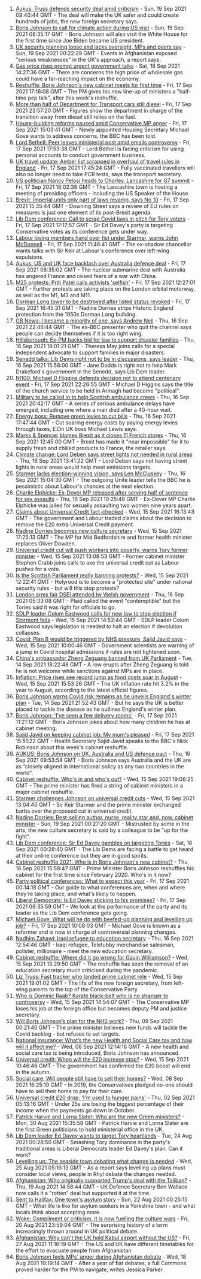 1. [Aukus: Truss defends security deal amid criticism](https://www.bbc.co.uk/news/uk-58613195?at_medium=RSS&at_campaign=KARANGA) - Sun, 19 Sep 2021 09:40:44 GMT - The deal will make the UK safer and could create hundreds of jobs, the new foreign secretary says.
2. [Boris Johnson to call for climate action during US visit](https://www.bbc.co.uk/news/uk-58613389?at_medium=RSS&at_campaign=KARANGA) - Sun, 19 Sep 2021 08:35:17 GMT - Boris Johnson will also visit the White House for the first time since Joe Biden became US president.
3. [UK security planning loose and lacks oversight, MPs and peers say](https://www.bbc.co.uk/news/uk-58612529?at_medium=RSS&at_campaign=KARANGA) - Sun, 19 Sep 2021 00:22:29 GMT - Events in Afghanistan exposed "serious weaknesses" in the UK's approach, a report says.
4. [Gas price rises prompt urgent government talks](https://www.bbc.co.uk/news/uk-58605735?at_medium=RSS&at_campaign=KARANGA) - Sat, 18 Sep 2021 14:27:36 GMT - There are concerns the high price of wholesale gas could have a far-reaching impact on the economy.
5. [Reshuffle: Boris Johnson's new cabinet meets for first time](https://www.bbc.co.uk/news/uk-politics-58594944?at_medium=RSS&at_campaign=KARANGA) - Fri, 17 Sep 2021 17:16:08 GMT - The PM gives his new line-up of ministers a "half-time pep talk", after this week's reshuffle.
6. [More than half of Department for Transport cars still diesel](https://www.bbc.co.uk/news/uk-politics-58602884?at_medium=RSS&at_campaign=KARANGA) - Fri, 17 Sep 2021 23:57:20 GMT - Figures show the department in charge of the transition away from diesel still relies on the fuel.
7. [House-building reforms paused amid Conservative MP anger](https://www.bbc.co.uk/news/uk-politics-58594953?at_medium=RSS&at_campaign=KARANGA) - Fri, 17 Sep 2021 15:03:41 GMT - Newly appointed Housing Secretary Michael Gove wants to address concerns, the BBC has been told.
8. [Lord Bethell: Peer leaves ministerial post amid emails controversy](https://www.bbc.co.uk/news/uk-politics-58602879?at_medium=RSS&at_campaign=KARANGA) - Fri, 17 Sep 2021 17:53:38 GMT - Lord Bethell is facing criticism for using personal accounts to conduct government business.
9. [UK travel update: Amber list scrapped in overhaul of travel rules in England](https://www.bbc.co.uk/news/uk-58602481?at_medium=RSS&at_campaign=KARANGA) - Fri, 17 Sep 2021 17:45:24 GMT - Fully vaccinated travellers will also no longer need to take PCR tests, says the transport secretary.
10. [US politician Nancy Pelosi heads to Chorley, Lancashire for G7 summit](https://www.bbc.co.uk/news/uk-politics-58599047?at_medium=RSS&at_campaign=KARANGA) - Fri, 17 Sep 2021 18:02:38 GMT - The Lancashire town is hosting a meeting of presiding officers - including the US Speaker of the House.
11. [Brexit: Imperial units only part of laws revamp, says No 10](https://www.bbc.co.uk/news/uk-politics-58597693?at_medium=RSS&at_campaign=KARANGA) - Fri, 17 Sep 2021 15:35:44 GMT - Downing Street says a review of EU rules on measures is just one element of its post-Brexit agenda.
12. [Lib Dem conference: Call to scrap Covid laws in pitch for Tory voters](https://www.bbc.co.uk/news/uk-politics-58594038?at_medium=RSS&at_campaign=KARANGA) - Fri, 17 Sep 2021 17:17:57 GMT - Sir Ed Davey's party is targeting Conservative votes as its conference gets under way.
13. [Labour losing members hand over fist under Starmer, warns John McDonnell](https://www.bbc.co.uk/news/uk-politics-58591455?at_medium=RSS&at_campaign=KARANGA) - Fri, 17 Sep 2021 11:48:41 GMT - The ex-shadow chancellor wants talks with Sir Keir at Labour's conference over left-wing expulsions.
14. [Aukus: US and UK face backlash over Australia defence deal](https://www.bbc.co.uk/news/world-58592613?at_medium=RSS&at_campaign=KARANGA) - Fri, 17 Sep 2021 08:35:02 GMT - The nuclear submarine deal with Australia has angered France and raised fears of a war with China.
15. [M25 protests: Priti Patel calls activists 'selfish'](https://www.bbc.co.uk/news/uk-england-beds-bucks-herts-58594651?at_medium=RSS&at_campaign=KARANGA) - Fri, 17 Sep 2021 12:27:01 GMT - Further protests are taking place on the London orbital motorway, as well as the M1, M3 and M11.
16. [Dorman Long tower to be destroyed after listed status revoked](https://www.bbc.co.uk/news/uk-england-tees-58593615?at_medium=RSS&at_campaign=KARANGA) - Fri, 17 Sep 2021 16:45:31 GMT - Nadine Dorries strips Historic England protection from the 1950s Dorman Long building.
17. [GB News: I became a minority of one, says Andrew Neil](https://www.bbc.co.uk/news/uk-politics-58591909?at_medium=RSS&at_campaign=KARANGA) - Thu, 16 Sep 2021 22:46:44 GMT - The ex-BBC presenter who quit the channel says people can decide themselves if it is too right wing.
18. [Hillsborough: Ex-PM backs bid for law to support disaster families](https://www.bbc.co.uk/news/uk-england-merseyside-58583340?at_medium=RSS&at_campaign=KARANGA) - Thu, 16 Sep 2021 19:01:21 GMT - Theresa May joins calls for a special independent advocate to support families in major disasters.
19. [Senedd talks: Lib Dems right not to be in discussions, says leader](https://www.bbc.co.uk/news/uk-wales-politics-58587332?at_medium=RSS&at_campaign=KARANGA) - Thu, 16 Sep 2021 15:58:00 GMT - Jane Dodds is right not to help Mark Drakeford's government in the Senedd, says Lib Dem leader.
20. [NI100: Michael D Higgins defends decision not to attend centenary event](https://www.bbc.co.uk/news/uk-northern-ireland-58589593?at_medium=RSS&at_campaign=KARANGA) - Fri, 17 Sep 2021 22:26:55 GMT - Michael D Higgins says the title of the church service to be held in Armagh had become "political".
21. [Military to be called in to help Scottish ambulance crews](https://www.bbc.co.uk/news/uk-scotland-scotland-politics-58585349?at_medium=RSS&at_campaign=KARANGA) - Thu, 16 Sep 2021 20:42:17 GMT - A series of serious ambulance delays have emerged, including one where a man died after a 40-hour wait.
22. [Energy boss: Remove green levies to cut bills](https://www.bbc.co.uk/news/business-58579829?at_medium=RSS&at_campaign=KARANGA) - Thu, 16 Sep 2021 17:47:44 GMT - Cut soaring energy costs by paying energy levies through taxes, E.On UK boss Michael Lewis says.
23. [Marks & Spencer blames Brexit as it closes 11 French stores](https://www.bbc.co.uk/news/business-58582860?at_medium=RSS&at_campaign=KARANGA) - Thu, 16 Sep 2021 12:45:00 GMT - Brexit has made it "near impossible" for it to supply fresh and chilled products to France, the retailer says.
24. [Climate change: Lord Deben says street lights not needed in rural areas](https://www.bbc.co.uk/news/uk-england-suffolk-58585374?at_medium=RSS&at_campaign=KARANGA) - Thu, 16 Sep 2021 13:41:22 GMT - Lord Deben says not having street lights in rural areas would help meet emissions targets.
25. [Starmer lacks election-winning vision, says Len McCluskey](https://www.bbc.co.uk/news/uk-politics-58583100?at_medium=RSS&at_campaign=KARANGA) - Thu, 16 Sep 2021 15:04:30 GMT - The outgoing Unite leader tells the BBC he is pessimistic about Labour's chances at the next election.
26. [Charlie Elphicke: Ex-Dover MP released after serving half of sentence for sex assaults](https://www.bbc.co.uk/news/uk-england-kent-58583111?at_medium=RSS&at_campaign=KARANGA) - Thu, 16 Sep 2021 10:25:48 GMT - Ex-Dover MP Charlie Elphicke was jailed for sexually assaulting two women nine years apart.
27. [Claims about Universal Credit fact-checked](https://www.bbc.co.uk/news/58572989?at_medium=RSS&at_campaign=KARANGA) - Wed, 15 Sep 2021 16:13:43 GMT - The government and Labour traded claims about the decision to remove the £20 extra Universal Credit payment.
28. [Nadine Dorries becomes new culture secretary](https://www.bbc.co.uk/news/entertainment-arts-58575177?at_medium=RSS&at_campaign=KARANGA) - Wed, 15 Sep 2021 17:25:13 GMT - The MP for Mid Bedfordshire and former health minister replaces Oliver Dowden.
29. [Universal credit cut will push workers into poverty, warns Tory former minister](https://www.bbc.co.uk/news/uk-politics-58501917?at_medium=RSS&at_campaign=KARANGA) - Wed, 15 Sep 2021 13:08:53 GMT - Former cabinet minister Stephen Crabb joins calls to axe the universal credit cut as Labour pushes for a vote.
30. [Is the Scottish Parliament really banning protests?](https://www.bbc.co.uk/news/uk-scotland-scotland-politics-58570525?at_medium=RSS&at_campaign=KARANGA) - Wed, 15 Sep 2021 12:22:41 GMT - Holyrood is to become a "protected site" under national security rules - but will this stop protests?
31. [London arms fair DSEI attended by Welsh government](https://www.bbc.co.uk/news/uk-wales-politics-58571428?at_medium=RSS&at_campaign=KARANGA) - Thu, 16 Sep 2021 05:33:08 GMT - Plaid called the event "contemptible" but the Tories said it was right for officials to go.
32. [SDLP leader Colum Eastwood calls for new law to stop election if Stormont fails](https://www.bbc.co.uk/news/uk-northern-ireland-58573653?at_medium=RSS&at_campaign=KARANGA) - Wed, 15 Sep 2021 14:52:44 GMT - SDLP leader Colum Eastwood says legislation is needed to halt an election if devolution collapses.
33. [Covid: Plan B would be triggered by NHS pressure, Sajid Javid says](https://www.bbc.co.uk/news/uk-58566235?at_medium=RSS&at_campaign=KARANGA) - Wed, 15 Sep 2021 10:00:46 GMT - Government scientists are warning of a jump in Covid hospital admissions if rules are not tightened soon.
34. [China's ambassador Zheng Zeguang banned from UK Parliament](https://www.bbc.co.uk/news/uk-politics-58556460?at_medium=RSS&at_campaign=KARANGA) - Tue, 14 Sep 2021 18:22:48 GMT - A row erupts after Zheng Zeguang is told he is not welcome while sanctions against MPs are in place.
35. [Inflation: Price rises see record jump as food costs soar in August](https://www.bbc.co.uk/news/business-58563417?at_medium=RSS&at_campaign=KARANGA) - Wed, 15 Sep 2021 15:53:26 GMT - The UK inflation rate hit 3.2% in the year to August, according to the latest official figures.
36. [Boris Johnson warns Covid risk remains as he unveils England's winter plan](https://www.bbc.co.uk/news/uk-58560031?at_medium=RSS&at_campaign=KARANGA) - Tue, 14 Sep 2021 21:52:43 GMT - But he says the UK is better placed to tackle the disease as he outlines England's winter plan.
37. [Boris Johnson: 'I've seen a few delivery rooms'](https://www.bbc.co.uk/news/uk-politics-58598146?at_medium=RSS&at_campaign=KARANGA) - Fri, 17 Sep 2021 11:21:12 GMT - Boris Johnson jokes about how many children he has at cabinet meeting.
38. [Sajid Javid on keeping cabinet job: My mum's pleased](https://www.bbc.co.uk/news/uk-politics-58602823?at_medium=RSS&at_campaign=KARANGA) - Fri, 17 Sep 2021 15:51:22 GMT - Health Secretary Sajid Javid speaks to the BBC's Nick Robinson about this week's cabinet reshuffle.
39. [AUKUS: Boris Johnson on UK, Australia and US defence pact](https://www.bbc.co.uk/news/uk-politics-58584407?at_medium=RSS&at_campaign=KARANGA) - Thu, 16 Sep 2021 09:53:54 GMT - Boris Johnson says Australia and the UK are as “closely aligned in international policy as any two countries in the world”.
40. [Cabinet reshuffle: Who's in and who's out?](https://www.bbc.co.uk/news/uk-politics-58578673?at_medium=RSS&at_campaign=KARANGA) - Wed, 15 Sep 2021 19:06:25 GMT - The prime minister has fired a string of cabinet ministers in a major cabinet reshuffle.
41. [Starmer challenges Johnson on universal credit cuts](https://www.bbc.co.uk/news/uk-politics-58570947?at_medium=RSS&at_campaign=KARANGA) - Wed, 15 Sep 2021 13:04:40 GMT - Sir Keir Starmer and the prime minister exchanged barbs over the proposed cut in universal credit.
42. [Nadine Dorries: Best-selling author, nurse, reality star and, now, cabinet minister](https://www.bbc.co.uk/news/uk-politics-58594042?at_medium=RSS&at_campaign=KARANGA) - Sun, 19 Sep 2021 00:27:20 GMT - Mistrusted by some in the arts, the new culture secretary is said by a colleague to be "up for the fight".
43. [Lib Dem conference: Sir Ed Davey gambles on targeting Tories](https://www.bbc.co.uk/news/uk-politics-58601889?at_medium=RSS&at_campaign=KARANGA) - Sat, 18 Sep 2021 00:28:40 GMT - The Lib Dems are facing a battle to get heard at their online conference but they are in good spirits.
44. [Cabinet reshuffle 2021: Who is in Boris Johnson's new cabinet?](https://www.bbc.co.uk/news/uk-politics-58574180?at_medium=RSS&at_campaign=KARANGA) - Thu, 16 Sep 2021 15:58:47 GMT - Prime Minister Boris Johnson reshuffles his cabinet for the first time since February 2020. Who's in it now?
45. [Party political conferences: What to expect this year](https://www.bbc.co.uk/news/uk-politics-58549950?at_medium=RSS&at_campaign=KARANGA) - Fri, 17 Sep 2021 00:14:18 GMT - Our guide to what conferences are, when and where they're taking place, and what's likely to happen.
46. [Liberal Democrats: Is Ed Davey sticking to his promises?](https://www.bbc.co.uk/news/uk-politics-58486281?at_medium=RSS&at_campaign=KARANGA) - Fri, 17 Sep 2021 06:35:59 GMT - We look at the performance of the party and its leader as the Lib Dem conference gets going.
47. [Michael Gove: What will he do with beefed-up planning and levelling up job?](https://www.bbc.co.uk/news/uk-politics-58583104?at_medium=RSS&at_campaign=KARANGA) - Fri, 17 Sep 2021 10:08:03 GMT - Michael Gove is known as a reformer and is now in charge of controversial planning changes.
48. [Nadhim Zahawi: Iraqi refugee to education secretary](https://www.bbc.co.uk/news/uk-politics-58582399?at_medium=RSS&at_campaign=KARANGA) - Thu, 16 Sep 2021 12:54:46 GMT - Iraqi refugee, Teletubby merchandise salesman, pollster, millionaire - meet the new education secretary.
49. [Cabinet reshuffle: Where did it go wrong for Gavin Williamson?](https://www.bbc.co.uk/news/education-58573059?at_medium=RSS&at_campaign=KARANGA) - Wed, 15 Sep 2021 13:29:50 GMT - The reshuffle has seen the removal of an education secretary much criticised during the pandemic.
50. [Liz Truss: Fast tracker who landed prime cabinet role](https://www.bbc.co.uk/news/uk-politics-58575895?at_medium=RSS&at_campaign=KARANGA) - Wed, 15 Sep 2021 19:01:02 GMT - The life of the new foreign secretary, from left-wing parents to the top of the Conservative Party.
51. [Who is Dominic Raab? Karate black-belt who is no stranger to controversy](https://www.bbc.co.uk/news/uk-politics-52064637?at_medium=RSS&at_campaign=KARANGA) - Wed, 15 Sep 2021 14:54:07 GMT - The Conservative MP loses his job at the foreign office but becomes deputy PM and justice secretary.
52. [Will Boris Johnson’s plan for the NHS work?](https://www.bbc.co.uk/news/health-58480863?at_medium=RSS&at_campaign=KARANGA) - Thu, 09 Sep 2021 00:21:40 GMT - The prime minister believes new funds will tackle the Covid backlog - but refuses to set targets.
53. [National Insurance: What’s the new Health and Social Care tax and how will it affect me?](https://www.bbc.co.uk/news/uk-politics-58436009?at_medium=RSS&at_campaign=KARANGA) - Wed, 08 Sep 2021 12:14:16 GMT - A new health and social care tax is being introduced, Boris Johnson has announced.
54. [Universal credit: When will the £20 increase stop?](https://www.bbc.co.uk/news/uk-41487126?at_medium=RSS&at_campaign=KARANGA) - Wed, 15 Sep 2021 10:46:46 GMT - The government has confirmed the £20 boost will end in the autumn.
55. [Social care: Will people still have to sell their homes?](https://www.bbc.co.uk/news/58486476?at_medium=RSS&at_campaign=KARANGA) - Wed, 08 Sep 2021 16:25:19 GMT - In 2019, the Conservatives pledged no-one should have to sell their home to pay for their care.
56. [Universal credit £20 drop: 'I'm used to hunger pains'](https://www.bbc.co.uk/news/newsbeat-58186978?at_medium=RSS&at_campaign=KARANGA) - Thu, 02 Sep 2021 05:13:16 GMT - Under 25s are losing the biggest percentage of their income when the payments go down in October.
57. [Patrick Harvie and Lorna Slater: Who are the new Green ministers?](https://www.bbc.co.uk/news/uk-scotland-scotland-politics-58268743?at_medium=RSS&at_campaign=KARANGA) - Mon, 30 Aug 2021 15:35:58 GMT - Patrick Harvie and Lorna Slater are the first Green politicians to hold ministerial office in the UK.
58. [Lib Dem leader Ed Davey wants to target Tory heartlands](https://www.bbc.co.uk/news/uk-politics-58306872?at_medium=RSS&at_campaign=KARANGA) - Tue, 24 Aug 2021 00:28:50 GMT - Smashing Tory dominance in the party's traditional areas is Liberal Democrats leader Ed Davey's plan. Can it work?
59. [Levelling up: The seaside town debating what change is needed](https://www.bbc.co.uk/news/uk-58248594?at_medium=RSS&at_campaign=KARANGA) - Wed, 25 Aug 2021 05:16:13 GMT - As a report says levelling up plans must consider local views, people in Rhyl debate the changes needed.
60. [Afghanistan: Who originally supported Trump's deal with the Taliban?](https://www.bbc.co.uk/news/58271943?at_medium=RSS&at_campaign=KARANGA) - Thu, 19 Aug 2021 14:58:44 GMT - UK Defence Secretary Ben Wallace now calls it a "rotten" deal but supported it at the time.
61. [Sent to Halifax: One town's asylum story](https://www.bbc.co.uk/news/uk-politics-58270841?at_medium=RSS&at_campaign=KARANGA) - Sun, 22 Aug 2021 00:25:15 GMT - What life is like for asylum seekers in a Yorkshire town - and what locals think about accepting more.
62. [Woke: Compliment or criticism, it is now fuelling the culture wars](https://www.bbc.co.uk/news/uk-politics-58281576?at_medium=RSS&at_campaign=KARANGA) - Fri, 20 Aug 2021 23:59:04 GMT - The surprising history of a term increasingly thrown around in UK political debate.
63. [Afghanistan: Why can't the UK hold Kabul airport without the US?](https://www.bbc.co.uk/news/world-58305185?at_medium=RSS&at_campaign=KARANGA) - Fri, 27 Aug 2021 11:16:19 GMT - The US and UK have different timetables for the effort to evacuate people from Afghanistan
64. [Boris Johnson feels MPs' anger during Afghanistan debate](https://www.bbc.co.uk/news/uk-politics-58256616?at_medium=RSS&at_campaign=KARANGA) - Wed, 18 Aug 2021 19:19:14 GMT - After a year of flat debates, a full Commons proved harder for the PM to navigate, writes Jessica Parker.
